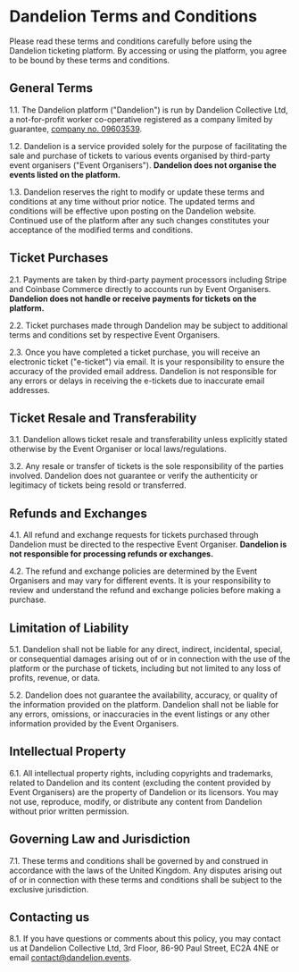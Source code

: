 # Dandelion Terms and Conditions

Please read these terms and conditions carefully before using the Dandelion ticketing platform. By accessing or using the platform, you agree to be bound by these terms and conditions.

## General Terms
1.1. The Dandelion platform ("Dandelion") is run by Dandelion Collective Ltd, a not-for-profit worker co-operative registered as a company limited by guarantee, <a href="https://find-and-update.company-information.service.gov.uk/company/09603539">company no. 09603539</a>.

1.2. Dandelion is a service provided solely for the purpose of facilitating the sale and purchase of tickets to various events organised by third-party event organisers ("Event Organisers"). **Dandelion does not organise the events listed on the platform.**

1.3. Dandelion reserves the right to modify or update these terms and conditions at any time without prior notice. The updated terms and conditions will be effective upon posting on the Dandelion website. Continued use of the platform after any such changes constitutes your acceptance of the modified terms and conditions.

## Ticket Purchases
2.1. Payments are taken by third-party payment processors including Stripe and Coinbase Commerce directly to accounts run by Event Organisers. **Dandelion does not handle or receive payments for tickets on the platform.**

2.2. Ticket purchases made through Dandelion may be subject to additional terms and conditions set by respective Event Organisers.

2.3. Once you have completed a ticket purchase, you will receive an electronic ticket ("e-ticket") via email. It is your responsibility to ensure the accuracy of the provided email address. Dandelion is not responsible for any errors or delays in receiving the e-tickets due to inaccurate email addresses.

## Ticket Resale and Transferability
3.1. Dandelion allows ticket resale and transferability unless explicitly stated otherwise by the Event Organiser or local laws/regulations.

3.2. Any resale or transfer of tickets is the sole responsibility of the parties involved. Dandelion does not guarantee or verify the authenticity or legitimacy of tickets being resold or transferred.

## Refunds and Exchanges
4.1. All refund and exchange requests for tickets purchased through Dandelion must be directed to the respective Event Organiser. **Dandelion is not responsible for processing refunds or exchanges.**

4.2. The refund and exchange policies are determined by the Event Organisers and may vary for different events. It is your responsibility to review and understand the refund and exchange policies before making a purchase.

## Limitation of Liability
5.1. Dandelion shall not be liable for any direct, indirect, incidental, special, or consequential damages arising out of or in connection with the use of the platform or the purchase of tickets, including but not limited to any loss of profits, revenue, or data.

5.2. Dandelion does not guarantee the availability, accuracy, or quality of the information provided on the platform. Dandelion shall not be liable for any errors, omissions, or inaccuracies in the event listings or any other information provided by the Event Organisers.

## Intellectual Property
6.1. All intellectual property rights, including copyrights and trademarks, related to Dandelion and its content (excluding the content provided by Event Organisers) are the property of Dandelion or its licensors. You may not use, reproduce, modify, or distribute any content from Dandelion without prior written permission.

## Governing Law and Jurisdiction
7.1. These terms and conditions shall be governed by and construed in accordance with the laws of the United Kingdom. Any disputes arising out of or in connection with these terms and conditions shall be subject to the exclusive jurisdiction.

## Contacting us
8.1. If you have questions or comments about this policy, you may contact us at Dandelion Collective Ltd, 3rd Floor, 86-90 Paul Street, EC2A 4NE or email <a href="mailto:contact@dandelion.events">contact@dandelion.events</a>.